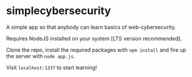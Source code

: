 # simplecybersecurity

A simple app so that anybody can learn basics of web-cybersecurity.

Requires NodeJS installed on your system [LTS version recommended].

Clone the repo, install the required packages with `npm install` and fire up the server with `node app.js`. 

Visit `localhost:1337` to start learning!

